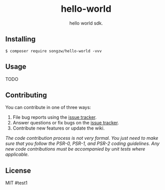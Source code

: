 <h1 align="center"> hello-world </h1>

<p align="center"> hello world sdk.</p>


## Installing

```shell
$ composer require songzw/hello-world -vvv
```

## Usage

TODO

## Contributing

You can contribute in one of three ways:

1. File bug reports using the [issue tracker](https://github.com/songzw/hello-world/issues).
2. Answer questions or fix bugs on the [issue tracker](https://github.com/songzw/hello-world/issues).
3. Contribute new features or update the wiki.

_The code contribution process is not very formal. You just need to make sure that you follow the PSR-0, PSR-1, and PSR-2 coding guidelines. Any new code contributions must be accompanied by unit tests where applicable._

## License

MIT
#test1
